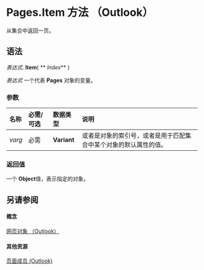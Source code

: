 
# Pages.Item 方法 （Outlook）

从集合中返回一页。


## 语法

 _表达式_. **Item**( ** _Index_** )

 _表达式_ 一个代表 **Pages** 对象的变量。


### 参数



|**名称**|**必需/可选**|**数据类型**|**说明**|
|:-----|:-----|:-----|:-----|
| _varg_|必需|**Variant**|或者是对象的索引号，或者是用于匹配集合中某个对象的默认属性的值。|

### 返回值

一个 **Object**值，表示指定的对象。


## 另请参阅


#### 概念


[网页对象 （Outlook）](ed4dd77e-b339-7f43-d036-c02daa69d5b8.md)
#### 其他资源


[页面成员 (Outlook)](8cbf9b2a-f53b-087c-0b8e-f824e967b5a6.md)